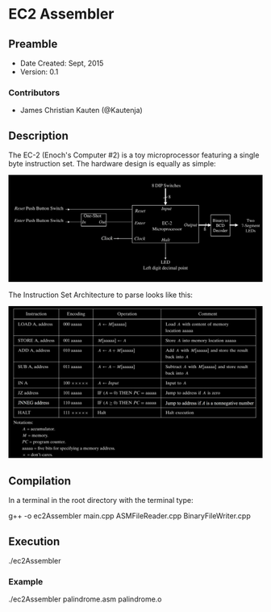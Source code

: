 # EC2 Assembler #

## Preamble ##

* Date Created: Sept, 2015
* Version: 0.1

### Contributors ###
* James Christian Kauten (@Kautenja)


## Description 

The EC-2 (Enoch's Computer #2) is a toy microprocessor featuring a single byte instruction set. The hardware design is equally as simple:

![Hardware](hardware.png)

The Instruction Set Architecture to parse looks like this:

![ISA](instruction_set_architecture.png)


## Compilation ##

In a terminal in the root directory with the terminal type:

  g++ -o ec2Assembler main.cpp ASMFileReader.cpp BinaryFileWriter.cpp
  
  
## Execution ##
  
  ./ec2Assembler <assembly file> <binary file>
  
### Example ###

  ./ec2Assembler palindrome.asm palindrome.o


